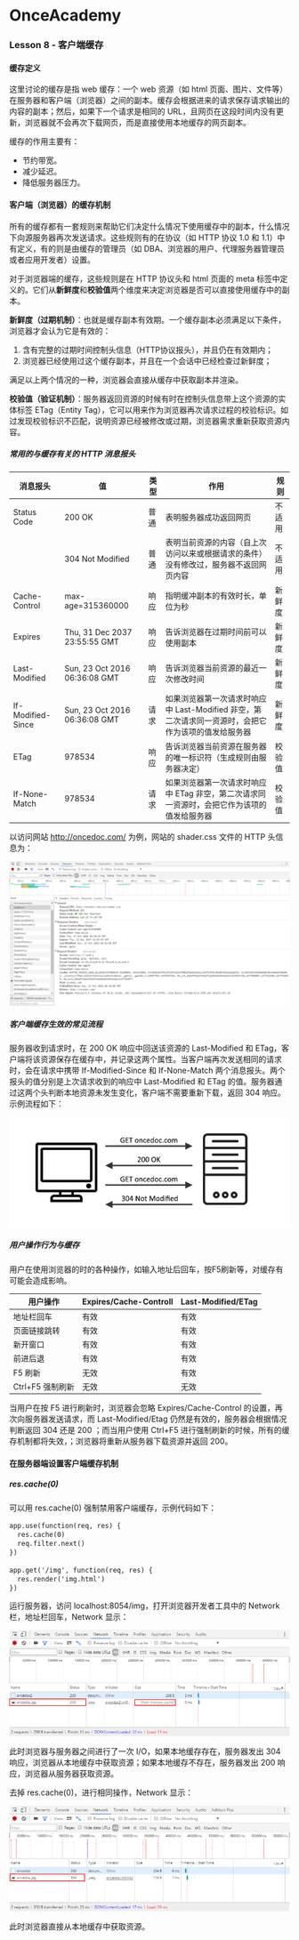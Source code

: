 # OnceAcademy
### Lesson 8 - 客户端缓存     
#### 缓存定义  

这里讨论的缓存是指 web 缓存：一个 web 资源（如 html 页面、图片、文件等）在服务器和客户端（浏览器）之间的副本。缓存会根据进来的请求保存请求输出的内容的副本；然后，如果下一个请求是相同的 URL，且网页在这段时间内没有更新，浏览器就不会再次下载网页，而是直接使用本地缓存的网页副本。  
  
缓存的作用主要有：  
  - 节约带宽。
  - 减少延迟。
  - 降低服务器压力。

#### 客户端（浏览器）的缓存机制  

所有的缓存都有一套规则来帮助它们决定什么情况下使用缓存中的副本，什么情况下向源服务器再次发送请求。这些规则有的在协议（如 HTTP 协议 1.0 和 1.1）中有定义，有的则是由缓存的管理员（如 DBA、浏览器的用户、代理服务器管理员或者应用开发者）设置。  
  
对于浏览器端的缓存，这些规则是在 HTTP 协议头和 html 页面的 meta 标签中定义的。它们从**新鲜度**和**校验值**两个维度来决定浏览器是否可以直接使用缓存中的副本。  
  
**新鲜度（过期机制）**：也就是缓存副本有效期。一个缓存副本必须满足以下条件，浏览器才会认为它是有效的：  
  
  1. 含有完整的过期时间控制头信息（HTTP协议报头），并且仍在有效期内；  
  2. 浏览器已经使用过这个缓存副本，并且在一个会话中已经检查过新鲜度；
  
满足以上两个情况的一种，浏览器会直接从缓存中获取副本并渲染。  
  
**校验值（验证机制）**：服务器返回资源的时候有时在控制头信息带上这个资源的实体标签 ETag（Entity Tag），它可以用来作为浏览器再次请求过程的校验标识。如过发现校验标识不匹配，说明资源已经被修改或过期，浏览器需求重新获取资源内容。  
  
##### 常用的与缓存有关的 HTTP 消息报头  

| 消息报头    | 值     | 类型 | 作用 | 规则 |
| ----------- | ------ | ---- | ---- | ---- |
| Status Code |200 OK|普通|表明服务器成功返回网页|不适用|
|             |304 Not Modified|普通|表明当前资源的内容（自上次访问以来或根据请求的条件）没有修改过，服务器不返回网页内容|不适用|
|Cache-Control|max-age=315360000            |响应|指明缓冲副本的有效时长，单位为秒|新鲜度|
| Expires     |Thu, 31 Dec 2037 23:55:55 GMT|响应|告诉浏览器在过期时间前可以使用副本|新鲜度|
|Last-Modified|Sun, 23 Oct 2016 06:36:08 GMT|响应|告诉浏览器当前资源的最近一次修改时间|新鲜度|
|If-Modified-Since|Sun, 23 Oct 2016 06:36:08 GMT|请求|如果浏览器第一次请求时响应中 Last-Modified 非空，第二次请求同一资源时，会把它作为该项的值发给服务器|新鲜度|
|ETag|978534|响应|告诉浏览器当前资源在服务器的唯一标识符（生成规则由服务器决定）|校验值|
|If-None-Match|978534|请求|如果浏览器第一次请求时响应中 ETag 非空，第二次请求同一资源时，会把它作为该项的值发给服务器|校验值|

  
以访问网站 http://oncedoc.com/ 为例，网站的 shader.css 文件的 HTTP 头信息为：  
  
![shader.css 文件的 HTTP 头信息][1]  
  
##### 客户端缓存生效的常见流程

服务器收到请求时，在 200 OK 响应中回送该资源的 Last-Modified 和 ETag，客户端将该资源保存在缓存中，并记录这两个属性。当客户端再次发送相同的请求时，会在请求中携带 If-Modified-Since 和 If-None-Match 两个消息报头。两个报头的值分别是上次请求收到的响应中 Last-Modified 和 ETag 的值。服务器通过这两个头判断本地资源未发生变化，客户端不需要重新下载，返回 304 响应。示例流程如下：  
  
![客户端缓存生效常见流程][2]  

##### 用户操作行为与缓存  

用户在使用浏览器的时的各种操作，如输入地址后回车，按F5刷新等，对缓存有可能会造成影响。  
  
| 用户操作        | Expires/Cache-Controll | Last-Modified/ETag |
| --------------- | ---------------------- | ------------------ |
| 地址栏回车      | 有效                   | 有效               |
| 页面链接跳转    | 有效                   | 有效               |
| 新开窗口        | 有效                   | 有效               |
| 前进后退        | 有效                   | 有效               |
| F5 刷新         | 无效                   | 有效               |
| Ctrl+F5 强制刷新| 无效                   | 无效               |
  
当用户在按 F5 进行刷新时，浏览器会忽略 Expires/Cache-Control 的设置，再次向服务器发送请求，而 Last-Modified/Etag 仍然是有效的，服务器会根据情况判断返回 304 还是 200 ；而当用户使用 Ctrl+F5 进行强制刷新的时候，所有的缓存机制都将失效，；浏览器将重新从服务器下载资源并返回 200。

#### 在服务器端设置客户端缓存机制

##### res.cache(0)

可以用 res.cache(0) 强制禁用客户端缓存，示例代码如下：

    app.use(function(req, res) {
      res.cache(0)
      req.filter.next()
    })

    app.get('/img', function(req, res) {
      res.render('img.html')
    }) 

运行服务器，访问 localhost:8054/img，打开浏览器开发者工具中的 Network 栏，地址栏回车，Network 显示：  
  
![使用 res.cache(0) 时 Network 栏效果][3]
  
此时浏览器与服务器之间进行了一次 I/O，如果本地缓存存在，服务器发出 304 响应，浏览器从本地缓存中获取资源；如果本地缓存不存在，服务器发出 200 响应，浏览器从服务器获取资源。
  
去掉 res.cache(0)，进行相同操作，Network 显示：  
  
![不使用 res.cache(0) 时 Network 栏效果][4]
  
此时浏览器直接从本地缓存中获取资源。 
  

  




[1]: https://raw.githubusercontent.com/OnceDoc/images/gh-pages/OnceAcademy/cache/HTTP_headers_of_shader_css.png
[2]: https://raw.githubusercontent.com/OnceDoc/images/gh-pages/OnceAcademy/cache/cache_flow.png
[3]: https://raw.githubusercontent.com/OnceDoc/images/gh-pages/OnceAcademy/cache/no_cache0_browser_network.png
[4]: https://raw.githubusercontent.com/OnceDoc/images/gh-pages/OnceAcademy/cache/cache0_browser_network.png